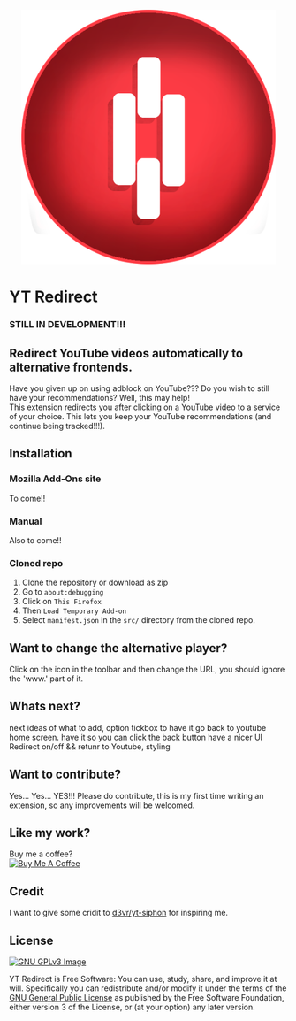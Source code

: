 <p align="center">
  <img width="460" src="src/icons/redr-512.png" alt="YT Redirect Logo">
</p>

# YT Redirect
### STILL IN DEVELOPMENT!!!
## Redirect YouTube videos automatically to alternative frontends.
Have you given up on using adblock on YouTube??? Do you wish to still have your recommendations? Well, this may help!\
This extension redirects you after clicking on a YouTube video to a service of your choice. This lets you keep your YouTube recommendations (and continue being tracked!!!).

## Installation

### Mozilla Add-Ons site
To come!! 

### Manual
Also to come!!

### Cloned repo
1. Clone the repository or download as zip
2. Go to `about:debugging`
3. Click on `This Firefox`
4. Then `Load Temporary Add-on`
5. Select `manifest.json` in the `src/` directory from the cloned repo.

## Want to change the alternative player?
Click on the icon in the toolbar and then change the URL, you should ignore the 'www.' part of it.  

## Whats next? 
next ideas of what to add, option tickbox to have it go back to youtube home screen.
have it so you can click the back button
have a nicer UI
Redirect on/off && retunr to Youtube, styling

## Want to contribute?
Yes... Yes... YES!!! Please do contribute, this is my first time writing an extension, so any improvements will be welcomed.

## Like my work?
Buy me a coffee?\
<a href="https://www.buymeacoffee.com/so9010" target="_blank"><img src="https://bmc-cdn.nyc3.digitaloceanspaces.com/BMC-button-images/custom_images/orange_img.png" alt="Buy Me A Coffee" style="height: auto !important;width: auto !important;" ></a>

## Credit
I want to give some cridit to [d3vr/yt-siphon](https://github.com/d3vr/yt-siphon) for inspiring me.

## License
[![GNU GPLv3 Image](https://www.gnu.org/graphics/gplv3-127x51.png)](https://www.gnu.org/licenses/gpl-3.0.en.html)  

YT Redirect is Free Software: You can use, study, share, and improve it at will. Specifically you can redistribute and/or modify it under the terms of the [GNU General Public License](https://www.gnu.org/licenses/gpl.html) as published by the Free Software Foundation, either version 3 of the License, or (at your option) any later version.
